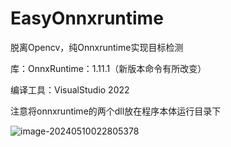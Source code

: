 # EasyOnnxruntime

脱离Opencv，纯Onnxruntime实现目标检测

库：OnnxRuntime：1.11.1（新版本命令有所改变）

编译工具：VisualStudio 2022

注意将onnxruntime的两个dll放在程序本体运行目录下

![image-20240510022805378](https://wqby-1304194722.cos.ap-nanjing.myqcloud.com/img/202405100228418.png)